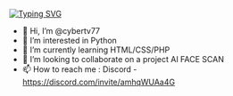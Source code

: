 [![Typing SVG](https://readme-typing-svg.herokuapp.com?size=30&center=true&width=1000&lines=SMALL+APP+DEVELOPER;SMALL+PYTHON+DEVELOPER)](https://git.io/typing-svg)


- 👋 Hi, I’m @cybertv77
- 👀 I’m interested in Python
- 🌱 I’m currently learning HTML/CSS/PHP
- 💞️ I’m looking to collaborate on a project AI FACE SCAN
- 📫 How to reach me : Discord - https://discord.com/invite/amhqWUAa4G
